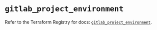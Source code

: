 # `gitlab_project_environment`

Refer to the Terraform Registry for docs: [`gitlab_project_environment`](https://registry.terraform.io/providers/gitlabhq/gitlab/17.5.0/docs/resources/project_environment).
